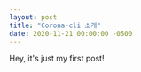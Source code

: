 ```yaml
---
layout: post
title: "Corona-cli 소개"
date: 2020-11-21 00:00:00 -0500
---
```


Hey, it's just my first post!
